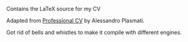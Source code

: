 Contains the LaTeX source for my CV

Adapted from [Professional CV](https://www.sharelatex.com/templates/cv-or-resume/professional-cv) by Alessandro Plasmati.

Got rid of bells and whistles to make it compile with different engines.
